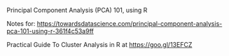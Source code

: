 Principal Component Analysis (PCA) 101, using R

Notes for:
https://towardsdatascience.com/principal-component-analysis-pca-101-using-r-361f4c53a9ff


Practical Guide To Cluster Analysis in R at https://goo.gl/13EFCZ
